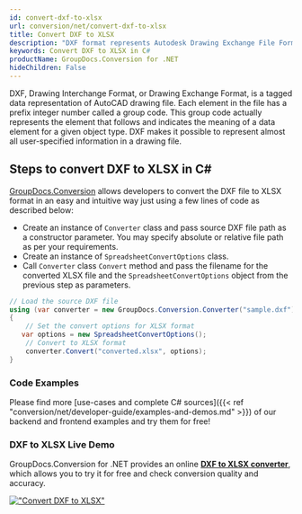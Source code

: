 ```yaml
---
id: convert-dxf-to-xlsx
url: conversion/net/convert-dxf-to-xlsx
title: Convert DXF to XLSX
description: "DXF format represents Autodesk Drawing Exchange File Format with .dxf extension. Learn how to convert DXF to XLSX file programmatically in C# language using GroupDocs.Conversion for .NET library."
keywords: Convert DXF to XLSX in C#
productName: GroupDocs.Conversion for .NET
hideChildren: False
---
```


DXF, Drawing Interchange Format, or Drawing Exchange Format, is a tagged data representation of AutoCAD drawing file. Each element in the file has a prefix integer number called a group code. This group code actually represents the element that follows and indicates the meaning of a data element for a given object type. DXF makes it possible to represent almost all user-specified information in a drawing file.

## Steps to convert DXF to XLSX in C#

[GroupDocs.Conversion](https://products.groupdocs.com/conversion/net) allows developers to convert the DXF file to XLSX format in an easy and intuitive way just using a few lines of code as described below:

* Create an instance of `Converter` class and pass source DXF file path as a constructor parameter. You may specify absolute or relative file path as per your requirements. 
* Create an instance of `SpreadsheetConvertOptions` class.
* Call `Converter` class `Convert` method and pass the filename for the converted XLSX file and the `SpreadsheetConvertOptions` object from the previous step as parameters.

```csharp
// Load the source DXF file
using (var converter = new GroupDocs.Conversion.Converter("sample.dxf"))
{
    // Set the convert options for XLSX format
   var options = new SpreadsheetConvertOptions();
    // Convert to XLSX format
    converter.Convert("converted.xlsx", options);
}
```

### Code Examples

Please find more [use-cases and complete C# sources]({{< ref "conversion/net/developer-guide/examples-and-demos.md" >}}) of our backend and frontend examples and try them for free!

### DXF to XLSX Live Demo

GroupDocs.Conversion for .NET provides an online [**DXF to XLSX converter**](https://products.groupdocs.app/conversion/dxf-to-xlsx), which allows you to try it for free and check conversion quality and accuracy.

[!["Convert DXF to XLSX"](conversion/net/images/convert-to-xlsx/convert-dxf-to-xlsx.png)](https://products.groupdocs.app/conversion/dxf-to-xlsx)